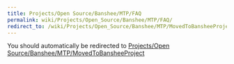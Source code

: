 ```yaml
---
title: Projects/Open Source/Banshee/MTP/FAQ
permalink: wiki/Projects/Open_Source/Banshee/MTP/FAQ/
redirect_to: /wiki/Projects/Open_Source/Banshee/MTP/MovedToBansheeProject/
---
```


You should automatically be redirected to [Projects/Open Source/Banshee/MTP/MovedToBansheeProject](/wiki/Projects/Open_Source/Banshee/MTP/MovedToBansheeProject/)
